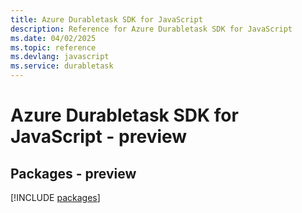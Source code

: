 ```yaml
---
title: Azure Durabletask SDK for JavaScript
description: Reference for Azure Durabletask SDK for JavaScript
ms.date: 04/02/2025
ms.topic: reference
ms.devlang: javascript
ms.service: durabletask
---
```

# Azure Durabletask SDK for JavaScript - preview
## Packages - preview
[!INCLUDE [packages](durabletask-index.md)]